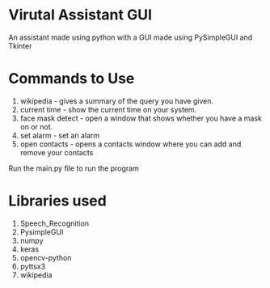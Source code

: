 # Virutal Assistant GUI
 An assistant made using python with a GUI made using PySimpleGUI and Tkinter
 
# Commands to Use
 1. <query> wikipedia - gives a summary of the query you have given.
 2. current time - show the current time on your system.
 3. face mask detect - open a window that shows whether you have a mask on or not.
 4. set alarm - set an alarm 
 5. open contacts - opens a contacts window where you can add and remove your contacts

Run the main.py file to run the program

# Libraries used
 1. Speech_Recognition
 2. PysimpleGUI
 3. numpy
 4. keras
 5. opencv-python
 6. pyttsx3
 7. wikipedia
